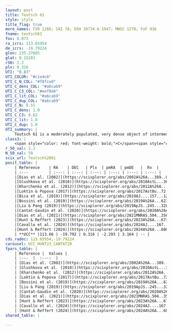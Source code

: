 ```yaml
---
layout: post
title: Teutsch 61
style: style
title_flag: true
more_names: FSR 1266; SAI 78; DSH J0734.6-1947; MWSC 1270; FoF 936
fname: teutsch61
fov: 0.073
ra_icrs: 113.65954
de_icrs: -19.79224
glon: 235.37605
glat: 0.15201
r50: 2.2
plx: 0.316
UTI: "0.83"
UTI_COLOR: "#c1e4c6"
UTI_C_N_COL: "#f8fce0"
UTI_C_dens_COL: "#a6cab9"
UTI_C_C3_COL: "#eef8d4"
UTI_C_lit_COL: "#a6cab9"
UTI_C_dup_COL: "#a6cab9"
UTI_C_N: 0.55
UTI_C_dens: 1.0
UTI_C_C3: 0.62
UTI_C_lit: 1.0
UTI_C_dup: 1.0
UTI_summary: |
    Teutsch 61 is a moderately populated, very dense object of intermediate C3 quality. It is very well-studied in the literature.
class3: |
    <span style="color: red; font-weight: bold;">C</span><span style="color: green; font-weight: bold;">A</span>
r_50_val: 2.2
N_50_val: 59
scix_url: Teutsch%2061
posit_table: |
    | Reference    | RA    | DEC   | Plx  | pmRA  | pmDE   |  Rv  |
    | :---         | :---: | :---: | :---: | :---: | :---: | :---: |
    |[Dias et al. (2002)](https://scixplorer.org/abs/2002A%26A...389..871D) | 113.667 | -19.79 | -- | -0.9 | 1.94 | -- |
    |[Glushkova et al. (2010)](https://scixplorer.org/abs/2010AstL...36...75G) | 113.666 | -19.79 | -- | -- | -- | -- |
    |[Kharchenko et al. (2012)](https://scixplorer.org/abs/2012A%26A...543A.156K) | 113.662 | -19.8 | -- | -2.4 | 4.89 | -- |
    |[Loktin & Popova (2017)](https://scixplorer.org/abs/2017AstBu..72..257L) | 113.655 | -19.797 | -- | -3.607 | 4.92 | -- |
    |[Bica et al. (2019)](https://scixplorer.org/abs/2019AJ....157...12B) | 113.659 | -19.799 | -- | -- | -- | -- |
    |[Bossini et al. (2019)](https://scixplorer.org/abs/2019A%26A...623A.108B) | 113.661 | -19.793 | -- | -- | -- | -- |
    |[Liu & Pang (2019)](https://scixplorer.org/abs/2019ApJS..245...32L) | 113.663 | -19.781 | 0.307 | -2.276 | 3.076 | -- |
    |[Cantat-Gaudin et al. (2020)](https://scixplorer.org/abs/2020A%26A...640A...1C) | 113.661 | -19.793 | 0.31 | -2.277 | 3.145 | -- |
    |[Dias et al. (2021)](https://scixplorer.org/abs/2021MNRAS.504..356D) | 113.663 | -19.787 | 0.301 | -2.304 | 3.143 | -- |
    |[Hunt & Reffert (2023)](https://scixplorer.org/abs/2023A%26A...673A.114H) | 113.671 | -19.794 | 0.333 | -2.286 | 3.183 | -- |
    |[Cavallo et al. (2024)](https://scixplorer.org/abs/2024AJ....167...12C) | 113.671 | -19.781 | 0.332 | -- | -- | -- |
    |[Hunt & Reffert (2024)](https://scixplorer.org/abs/2024A%26A...686A..42H) | 113.671 | -19.794 | 0.333 | -2.286 | 3.183 | -- |
    | **UCC** |113.66 | -19.792 | 0.316 | -2.293 | 3.164 | -- | 
cds_radec: 113.65954,-19.79224
carousel: UCC_HUNT23_CANTAT20
fpars_table: |
    | Reference |  Values |
    | :---  |  :---:  |
    | [Dias et al. (2002)](https://scixplorer.org/abs/2002A%26A...389..871D) | `E(B-V)=0.55, Dist=1920.0, Age=6.95` |
    | [Glushkova et al. (2010)](https://scixplorer.org/abs/2010AstL...36...75G) | `E(B-V)=0.55, Dm=11.42, Age=6.95` |
    | [Kharchenko et al. (2012)](https://scixplorer.org/abs/2012A%26A...543A.156K) | `e_bv=0.521, distance=1998, log_age=8.215` |
    | [Loktin & Popova (2017)](https://scixplorer.org/abs/2017AstBu..72..257L) | `E(B-V)=0.279, Dmod=12.585, logt=8.91` |
    | [Bossini et al. (2019)](https://scixplorer.org/abs/2019A%26A...623A.108B) | `AV=1.765, Dist=12.555, logA=7.686, Fe/H=0.0` |
    | [Liu & Pang (2019)](https://scixplorer.org/abs/2019ApJS..245...32L) | `Age=0.006, Z=0.5` |
    | [Cantat-Gaudin et al. (2020)](https://scixplorer.org/abs/2020A%26A...640A...1C) | `AVNN=1.64, DMNN=12.37, AgeNN=7.66` |
    | [Dias et al. (2021)](https://scixplorer.org/abs/2021MNRAS.504..356D) | `Av=1.946, Dist=2446, logage=7.713, [Fe/H]=-0.013` |
    | [Hunt & Reffert (2023)](https://scixplorer.org/abs/2023A%26A...673A.114H) | `AV50=1.899, diffAV50=1.35, MOD50=12.186, logAge50=7.552` |
    | [Cavallo et al. (2024)](https://scixplorer.org/abs/2024AJ....167...12C) | `AV50=2.0, dMod50=12.24, logAge50=7.6, [Fe/H]50=0.25` |
    | [Hunt & Reffert (2024)](https://scixplorer.org/abs/2024A%26A...686A..42H) | `MassJ=448.258` |
shared_table: |
    
---
```

